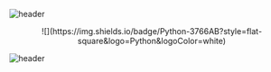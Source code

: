 ![header](https://capsule-render.vercel.app/api?type=wave&color=timeGradient&height=300&section=header&text=TEST&fontSize=90&animation=twinkling&fontColor=FFFFFF)

<center>
![](https://img.shields.io/badge/Python-3766AB?style=flat-square&logo=Python&logoColor=white)
</center>










![header](https://capsule-render.vercel.app/api?type=wave&color=timeGradient&height=200&section=footer&fontSize=90&animation=twinkling&fontColor=FFFFFF)
